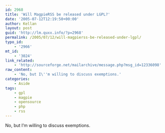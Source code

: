 ```yaml
---
id: 2968
title: 'Will MagpieRSS be released under LGPL?'
date: '2005-07-12T12:19:50+00:00'
author: Kellan
layout: post
guid: 'http://lm.quxx.info/?p=2968'
permalink: /2005/07/12/will-magpierss-be-released-under-lgpl/
typo_id:
    - '2966'
mt_id:
    - '3024'
link_related:
    - 'http://sourceforge.net/mailarchive/message.php?msg_id=12336098'
raw_content:
    - 'No, but I\''m willing to discuss exemptions.'
categories:
    - Aside
tags:
    - gpl
    - magpie
    - opensource
    - php
    - rss
---
```


No, but I’m willing to discuss exemptions.